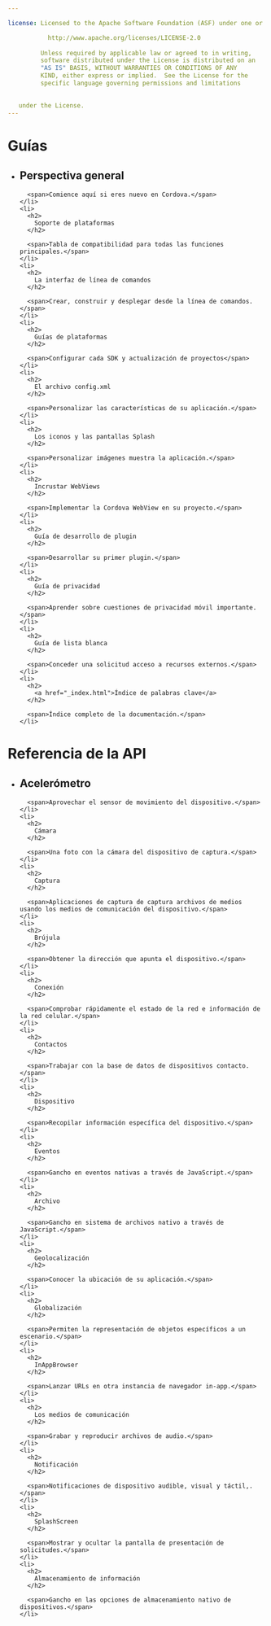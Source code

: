 ```yaml
---

license: Licensed to the Apache Software Foundation (ASF) under one or more contributor license agreements. See the NOTICE file distributed with this work for additional information regarding copyright ownership. The ASF licenses this file to you under the Apache License, Version 2.0 (the "License"); you may not use this file except in compliance with the License. You may obtain a copy of the License at

           http://www.apache.org/licenses/LICENSE-2.0
    
         Unless required by applicable law or agreed to in writing,
         software distributed under the License is distributed on an
         "AS IS" BASIS, WITHOUT WARRANTIES OR CONDITIONS OF ANY
         KIND, either express or implied.  See the License for the
         specific language governing permissions and limitations
    

   under the License.
---
```


<div id="home">
  <h1>
    Guías
  </h1>
  
  <ul>
    <li>
      <h2>
        Perspectiva general
      </h2>
      
      <span>Comience aquí si eres nuevo en Cordova.</span>
    </li>
    <li>
      <h2>
        Soporte de plataformas
      </h2>
      
      <span>Tabla de compatibilidad para todas las funciones principales.</span>
    </li>
    <li>
      <h2>
        La interfaz de línea de comandos
      </h2>
      
      <span>Crear, construir y desplegar desde la línea de comandos.</span>
    </li>
    <li>
      <h2>
        Guías de plataformas
      </h2>
      
      <span>Configurar cada SDK y actualización de proyectos</span>
    </li>
    <li>
      <h2>
        El archivo config.xml
      </h2>
      
      <span>Personalizar las características de su aplicación.</span>
    </li>
    <li>
      <h2>
        Los iconos y las pantallas Splash
      </h2>
      
      <span>Personalizar imágenes muestra la aplicación.</span>
    </li>
    <li>
      <h2>
        Incrustar WebViews
      </h2>
      
      <span>Implementar la Cordova WebView en su proyecto.</span>
    </li>
    <li>
      <h2>
        Guía de desarrollo de plugin
      </h2>
      
      <span>Desarrollar su primer plugin.</span>
    </li>
    <li>
      <h2>
        Guía de privacidad
      </h2>
      
      <span>Aprender sobre cuestiones de privacidad móvil importante.</span>
    </li>
    <li>
      <h2>
        Guía de lista blanca
      </h2>
      
      <span>Conceder una solicitud acceso a recursos externos.</span>
    </li>
    <li>
      <h2>
        <a href="_index.html">Índice de palabras clave</a>
      </h2>
      
      <span>Índice completo de la documentación.</span>
    </li>
  </ul>
  
  <h1>
    Referencia de la API
  </h1>
  
  <ul>
    <li>
      <h2>
        Acelerómetro
      </h2>
      
      <span>Aprovechar el sensor de movimiento del dispositivo.</span>
    </li>
    <li>
      <h2>
        Cámara
      </h2>
      
      <span>Una foto con la cámara del dispositivo de captura.</span>
    </li>
    <li>
      <h2>
        Captura
      </h2>
      
      <span>Aplicaciones de captura de captura archivos de medios usando los medios de comunicación del dispositivo.</span>
    </li>
    <li>
      <h2>
        Brújula
      </h2>
      
      <span>Obtener la dirección que apunta el dispositivo.</span>
    </li>
    <li>
      <h2>
        Conexión
      </h2>
      
      <span>Comprobar rápidamente el estado de la red e información de la red celular.</span>
    </li>
    <li>
      <h2>
        Contactos
      </h2>
      
      <span>Trabajar con la base de datos de dispositivos contacto.</span>
    </li>
    <li>
      <h2>
        Dispositivo
      </h2>
      
      <span>Recopilar información específica del dispositivo.</span>
    </li>
    <li>
      <h2>
        Eventos
      </h2>
      
      <span>Gancho en eventos nativas a través de JavaScript.</span>
    </li>
    <li>
      <h2>
        Archivo
      </h2>
      
      <span>Gancho en sistema de archivos nativo a través de JavaScript.</span>
    </li>
    <li>
      <h2>
        Geolocalización
      </h2>
      
      <span>Conocer la ubicación de su aplicación.</span>
    </li>
    <li>
      <h2>
        Globalización
      </h2>
      
      <span>Permiten la representación de objetos específicos a un escenario.</span>
    </li>
    <li>
      <h2>
        InAppBrowser
      </h2>
      
      <span>Lanzar URLs en otra instancia de navegador in-app.</span>
    </li>
    <li>
      <h2>
        Los medios de comunicación
      </h2>
      
      <span>Grabar y reproducir archivos de audio.</span>
    </li>
    <li>
      <h2>
        Notificación
      </h2>
      
      <span>Notificaciones de dispositivo audible, visual y táctil,.</span>
    </li>
    <li>
      <h2>
        SplashScreen
      </h2>
      
      <span>Mostrar y ocultar la pantalla de presentación de solicitudes.</span>
    </li>
    <li>
      <h2>
        Almacenamiento de información
      </h2>
      
      <span>Gancho en las opciones de almacenamiento nativo de dispositivos.</span>
    </li>
  </ul>
</div>